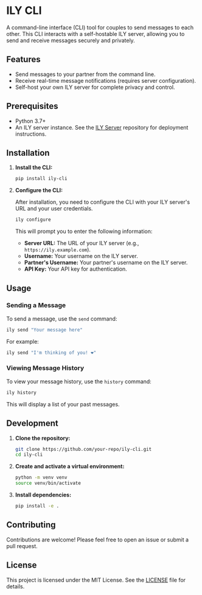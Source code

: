 # ILY CLI

A command-line interface (CLI) tool for couples to send messages to each other. This CLI interacts with a self-hostable ILY server, allowing you to send and receive messages securely and privately.

## Features

- Send messages to your partner from the command line.
- Receive real-time message notifications (requires server configuration).
- Self-host your own ILY server for complete privacy and control.

## Prerequisites

- Python 3.7+
- An ILY server instance. See the [ILY Server](https://github.com/your-repo/ily-server) repository for deployment instructions.

## Installation

1.  **Install the CLI:**

    ```bash
    pip install ily-cli
    ```

2.  **Configure the CLI:**

    After installation, you need to configure the CLI with your ILY server's URL and your user credentials.

    ```bash
    ily configure
    ```

    This will prompt you to enter the following information:

    - **Server URL:** The URL of your ILY server (e.g., `https://ily.example.com`).
    - **Username:** Your username on the ILY server.
    - **Partner's Username:** Your partner's username on the ILY server.
    - **API Key:** Your API key for authentication.

## Usage

### Sending a Message

To send a message, use the `send` command:

```bash
ily send "Your message here"
```

For example:

```bash
ily send "I'm thinking of you! ❤️"
```

### Viewing Message History

To view your message history, use the `history` command:

```bash
ily history
```

This will display a list of your past messages.

## Development

1.  **Clone the repository:**

    ```bash
    git clone https://github.com/your-repo/ily-cli.git
    cd ily-cli
    ```

2.  **Create and activate a virtual environment:**

    ```bash
    python -m venv venv
    source venv/bin/activate
    ```

3.  **Install dependencies:**

    ```bash
    pip install -e .
    ```

## Contributing

Contributions are welcome! Please feel free to open an issue or submit a pull request.

## License

This project is licensed under the MIT License. See the [LICENSE](LICENSE) file for details.